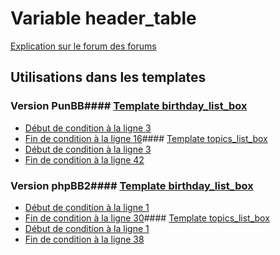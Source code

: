 # Variable header_table
[Explication sur le forum des forums](http://forum.forumactif.com/t294113-listing-des-variables#header_table)
## Utilisations dans les templates
### Version PunBB#### [Template birthday_list_box](punbb/birthday_list_box.md)
* [Début de condition à la ligne 3](../punbb/birthday_list_box.tpl#L3)
* [Fin de condition à la ligne 16](../punbb/birthday_list_box.tpl#L16)#### [Template topics_list_box](punbb/topics_list_box.md)
* [Début de condition à la ligne 3](../punbb/topics_list_box.tpl#L3)
* [Fin de condition à la ligne 42](../punbb/topics_list_box.tpl#L42)
### Version phpBB2#### [Template birthday_list_box](subsilver/birthday_list_box.md)
* [Début de condition à la ligne 1](../subsilver/birthday_list_box.tpl#L1)
* [Fin de condition à la ligne 30](../subsilver/birthday_list_box.tpl#L30)#### [Template topics_list_box](subsilver/topics_list_box.md)
* [Début de condition à la ligne 1](../subsilver/topics_list_box.tpl#L1)
* [Fin de condition à la ligne 38](../subsilver/topics_list_box.tpl#L38)
